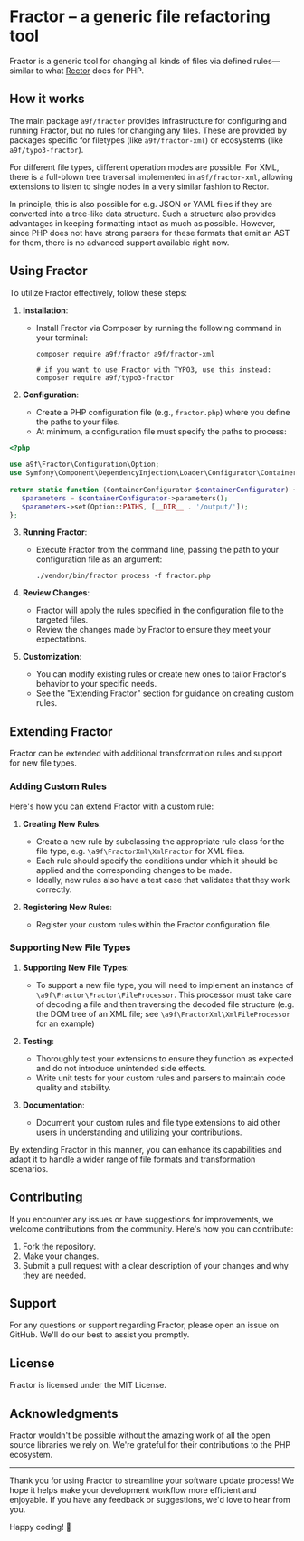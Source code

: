 # Fractor – a generic file refactoring tool

Fractor is a generic tool for changing all kinds of files via defined rules—similar to what [Rector](https://github.com/rectorphp/rector/) does for PHP.

## How it works

The main package `a9f/fractor` provides infrastructure for configuring and running Fractor,
but no rules for changing any files.
These are provided by packages specific for filetypes (like `a9f/fractor-xml`) 
or ecosystems (like `a9f/typo3-fractor`).

For different file types, different operation modes are possible.
For XML, there is a full-blown tree traversal implemented in `a9f/fractor-xml`,
allowing extensions to listen to single nodes in a very similar fashion to Rector.

In principle, this is also possible for e.g. JSON or YAML files
if they are converted into a tree-like data structure.
Such a structure also provides advantages in keeping formatting intact as much as possible.
However, since PHP does not have strong parsers for these formats that emit an AST for them,
there is no advanced support available right now.

## Using Fractor

To utilize Fractor effectively, follow these steps:

1. **Installation**:
    - Install Fractor via Composer by running the following command in your terminal:
      ```
      composer require a9f/fractor a9f/fractor-xml

      # if you want to use Fractor with TYPO3, use this instead:
      composer require a9f/typo3-fractor
      ```

2. **Configuration**:
    - Create a PHP configuration file (e.g., `fractor.php`) where you define the paths to your files.
    - At minimum, a configuration file must specify the paths to process:
```php
<?php
      
use a9f\Fractor\Configuration\Option;
use Symfony\Component\DependencyInjection\Loader\Configurator\ContainerConfigurator;
      
return static function (ContainerConfigurator $containerConfigurator) {
   $parameters = $containerConfigurator->parameters();
   $parameters->set(Option::PATHS, [__DIR__ . '/output/']);
};
```

3. **Running Fractor**:
    - Execute Fractor from the command line, passing the path to your configuration file as an argument:
      ```
      ./vendor/bin/fractor process -f fractor.php
      ```

4. **Review Changes**:
    - Fractor will apply the rules specified in the configuration file to the targeted files.
    - Review the changes made by Fractor to ensure they meet your expectations.

5. **Customization**:
    - You can modify existing rules or create new ones to tailor Fractor's behavior to your specific needs.
    - See the "Extending Fractor" section for guidance on creating custom rules.

## Extending Fractor

Fractor can be extended with additional transformation rules and support for new file types.

### Adding Custom Rules

Here's how you can extend Fractor with a custom rule:

1. **Creating New Rules**:
    - Create a new rule by subclassing the appropriate rule class for the file type,
      e.g. `\a9f\FractorXml\XmlFractor` for XML files.
    - Each rule should specify the conditions under which it should be applied and the corresponding changes to be made.
    - Ideally, new rules also have a test case that validates that they work correctly.

2. **Registering New Rules**:
    - Register your custom rules within the Fractor configuration file.

### Supporting New File Types

1. **Supporting New File Types**:
    - To support a new file type, you will need to implement an instance of `\a9f\Fractor\Fractor\FileProcessor`. 
      This processor must take care of decoding a file and then traversing the decoded file structure
      (e.g. the DOM tree of an XML file; see `\a9f\FractorXml\XmlFileProcessor` for an example)

2. **Testing**:
    - Thoroughly test your extensions to ensure they function as expected and do not introduce unintended side effects.
    - Write unit tests for your custom rules and parsers to maintain code quality and stability.

3. **Documentation**:
    - Document your custom rules and file type extensions to aid other users in understanding and utilizing your contributions.

By extending Fractor in this manner, you can enhance its capabilities and adapt it to handle a wider range of file formats and transformation scenarios.

## Contributing

If you encounter any issues or have suggestions for improvements,
we welcome contributions from the community. Here's how you can contribute:

1. Fork the repository.
2. Make your changes.
3. Submit a pull request with a clear description of your changes and why they are needed.

## Support

For any questions or support regarding Fractor, please open an issue on GitHub. We'll do our best to assist you promptly.

## License

Fractor is licensed under the MIT License.

## Acknowledgments

Fractor wouldn't be possible without the amazing work of all the open source libraries we rely on.
We're grateful for their contributions to the PHP ecosystem.

-----

Thank you for using Fractor to streamline your software update process!
We hope it helps make your development workflow more efficient and enjoyable.
If you have any feedback or suggestions, we'd love to hear from you.

Happy coding! 🚀
